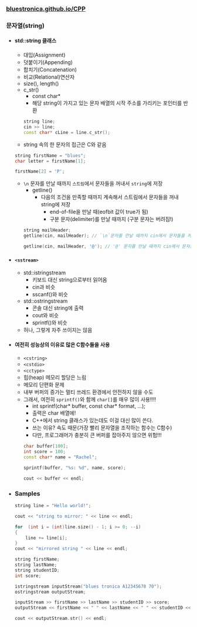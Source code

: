 ### [bluestronica.github.io/CPP](https://bluestronica.github.io/CPP)

### 문자열(string)
- #### std::string 클래스
    - 대입(Assignment)
    - 덧붙이기(Appending)
    - 합치기(Concatenation)
    - 비교(Relational)연산자
    - size(), length()
    - c_str()
        - const char*
        - 해당 string이 가지고 있는 문자 배열의 시작 주소를 가리키는 포인터를 반환
        ```C++
        string line;
        cin >> line;
        const char* cLine = line.c_str();
        ```
    - string 속의 한 문자의 접근은 C와 같음
    ```C++
    string firstName = "blues";
    char letter = firstName[1];

    firstName[2] = 'P';
    ```
    - `\n` 문자를 만날 때까지 `스트림`에서 문자들을 꺼내서 `string`에 저장
        - getline()
            - 다음의 조건을 만족할 때까지 계속해서 스트림에서 문자들을 꺼내 string에 저장
                - end-of-file을 만날 때(eofbit 값이 true가 됨)
                - 구분 문자(delimiter)를 만날 때까지 (구분 문자는 버려짐!)
        ```C++
        string mailHeader;
        getline(cin, mailHeader); // `\n`문자를 만날 때까지 cin에서 문자들을 꺼내서 mailHeader에 저장

        getline(cin, mailHeader, '@'); // '@' 문자를 만날 때까지 cin에서 문자들을 꺼내서 mailHeader에 저장
        ```

- #### `<sstream>`
    - std::istringstream
        - 키보드 대신 string으로부터 읽어옴
        - cin과 비슷
        - sscanf()와 비슷
    - std::ostringstream        
        - 콘솔 대신 string에 출력
        - cout와 비슷
        - sprintf()와 비슷
    - 허나, 그렇게 자주 쓰이지는 않음

- #### 여전히 성능상의 이유로 많은 C함수들을 사용
    - `<cstring>`
    - `<cstdio>`
    - `<cctype>`
    - 힙(heap) 메모리 할당은 느림
    - 메모리 단편화 문제
    - 내부 버퍼의 증가는 멀티 쓰레드 환경에서 안전하지 않을 수도        
    - 그래서, 여전히 `sprintf()`와 함께 `char[]`를 매우 많이 사용!!!!  
        - int sprintf(char* buffer, const char* format, ...);
        - 출력은 char 배열에!
        - C++에서 string 클래스가 있는데도 이걸 대신 많이 쓴다.
        - 쓰는 이유? 속도 때문(가장 빨리 문자열을 조작하는 함수는 C함수)
        - 다만, 프로그래머가 충분히 큰 버퍼를 잡아주지 않으면 위험!!!
        ```C++
        char buffer[100];
        int score = 100;
        const char* name = "Rachel";

        sprintf(buffer, "%s: %d", name, score);

        cout << buffer << endl;
        ```

- ### Samples
    ```C++
    string line = "Hello world!";

    cout << "string to mirror: " << line << endl;

    for  (int i = (int)line.size() - 1; i >= 0; --i)
    {
        line += line[i];
    }
    cout << "mirrored string " << line << endl;
    ```

    ```C++
    string firstName;
    string lastName;
    string studentID;
    int score;

    istringstream inputStream("blues tronica A12345678 70");
    ostringstream outputStream;

    inputStream >> firstName >> lastName >> studentID >> score;
    outputStream << firstName << " " << lastName << " " << studentID << " " << score;

    cout << outputStream.str() << endl;
    ```